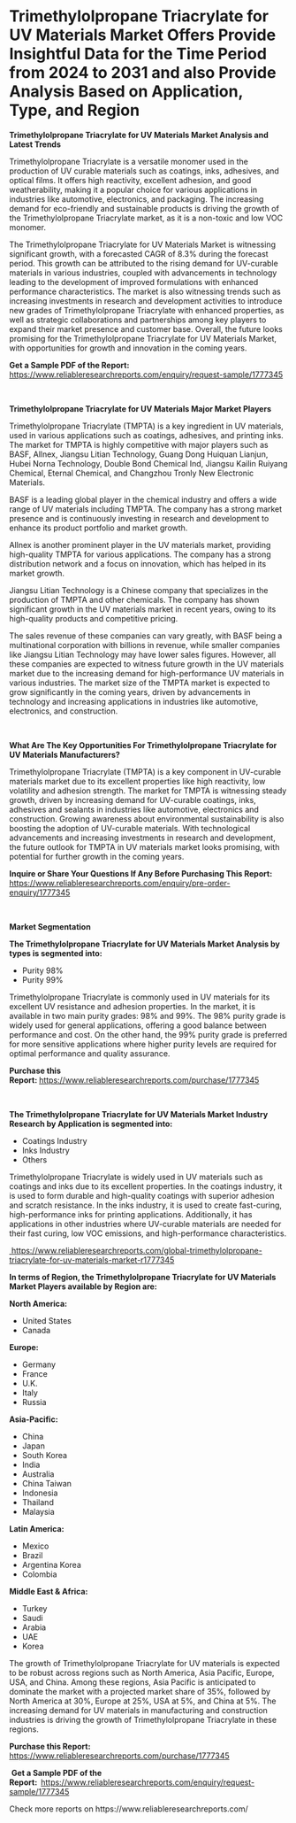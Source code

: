 <p><h1>Trimethylolpropane Triacrylate for UV Materials Market Offers Provide Insightful Data for the Time Period from 2024 to 2031 and also Provide Analysis Based on Application, Type, and Region</h1></p><p><strong>Trimethylolpropane Triacrylate for UV Materials Market Analysis and Latest Trends</strong></p>
<p><p>Trimethylolpropane Triacrylate is a versatile monomer used in the production of UV curable materials such as coatings, inks, adhesives, and optical films. It offers high reactivity, excellent adhesion, and good weatherability, making it a popular choice for various applications in industries like automotive, electronics, and packaging. The increasing demand for eco-friendly and sustainable products is driving the growth of the Trimethylolpropane Triacrylate market, as it is a non-toxic and low VOC monomer.</p><p>The Trimethylolpropane Triacrylate for UV Materials Market is witnessing significant growth, with a forecasted CAGR of 8.3% during the forecast period. This growth can be attributed to the rising demand for UV-curable materials in various industries, coupled with advancements in technology leading to the development of improved formulations with enhanced performance characteristics. The market is also witnessing trends such as increasing investments in research and development activities to introduce new grades of Trimethylolpropane Triacrylate with enhanced properties, as well as strategic collaborations and partnerships among key players to expand their market presence and customer base. Overall, the future looks promising for the Trimethylolpropane Triacrylate for UV Materials Market, with opportunities for growth and innovation in the coming years.</p></p>
<p><strong>Get a Sample PDF of the Report:&nbsp;</strong> <a href="https://www.reliableresearchreports.com/enquiry/request-sample/1777345">https://www.reliableresearchreports.com/enquiry/request-sample/1777345</a></p>
<p>&nbsp;</p>
<p><strong>Trimethylolpropane Triacrylate for UV Materials Major Market Players</strong></p>
<p><p>Trimethylolpropane Triacrylate (TMPTA) is a key ingredient in UV materials, used in various applications such as coatings, adhesives, and printing inks. The market for TMPTA is highly competitive with major players such as BASF, Allnex, Jiangsu Litian Technology, Guang Dong Huiquan Lianjun, Hubei Norna Technology, Double Bond Chemical Ind, Jiangsu Kailin Ruiyang Chemical, Eternal Chemical, and Changzhou Tronly New Electronic Materials.</p><p>BASF is a leading global player in the chemical industry and offers a wide range of UV materials including TMPTA. The company has a strong market presence and is continuously investing in research and development to enhance its product portfolio and market growth.</p><p>Allnex is another prominent player in the UV materials market, providing high-quality TMPTA for various applications. The company has a strong distribution network and a focus on innovation, which has helped in its market growth.</p><p>Jiangsu Litian Technology is a Chinese company that specializes in the production of TMPTA and other chemicals. The company has shown significant growth in the UV materials market in recent years, owing to its high-quality products and competitive pricing.</p><p>The sales revenue of these companies can vary greatly, with BASF being a multinational corporation with billions in revenue, while smaller companies like Jiangsu Litian Technology may have lower sales figures. However, all these companies are expected to witness future growth in the UV materials market due to the increasing demand for high-performance UV materials in various industries. The market size of the TMPTA market is expected to grow significantly in the coming years, driven by advancements in technology and increasing applications in industries like automotive, electronics, and construction.</p></p>
<p>&nbsp;</p>
<p><strong>What Are The Key Opportunities For Trimethylolpropane Triacrylate for UV Materials Manufacturers?</strong></p>
<p><p>Trimethylolpropane Triacrylate (TMPTA) is a key component in UV-curable materials market due to its excellent properties like high reactivity, low volatility and adhesion strength. The market for TMPTA is witnessing steady growth, driven by increasing demand for UV-curable coatings, inks, adhesives and sealants in industries like automotive, electronics and construction. Growing awareness about environmental sustainability is also boosting the adoption of UV-curable materials. With technological advancements and increasing investments in research and development, the future outlook for TMPTA in UV materials market looks promising, with potential for further growth in the coming years.</p></p>
<p><strong>Inquire or Share Your Questions If Any Before Purchasing This Report:</strong> <a href="https://www.reliableresearchreports.com/enquiry/pre-order-enquiry/1777345">https://www.reliableresearchreports.com/enquiry/pre-order-enquiry/1777345</a></p>
<p>&nbsp;</p>
<p><strong>Market Segmentation</strong></p>
<p><strong>The Trimethylolpropane Triacrylate for UV Materials Market Analysis by types is segmented into:</strong></p>
<p><ul><li>Purity 98%</li><li>Purity 99%</li></ul></p>
<p><p>Trimethylolpropane Triacrylate is commonly used in UV materials for its excellent UV resistance and adhesion properties. In the market, it is available in two main purity grades: 98% and 99%. The 98% purity grade is widely used for general applications, offering a good balance between performance and cost. On the other hand, the 99% purity grade is preferred for more sensitive applications where higher purity levels are required for optimal performance and quality assurance.</p></p>
<p><strong>Purchase this Report:&nbsp;</strong><a href="https://www.reliableresearchreports.com/purchase/1777345">https://www.reliableresearchreports.com/purchase/1777345</a></p>
<p>&nbsp;</p>
<p><strong>The Trimethylolpropane Triacrylate for UV Materials Market Industry Research by Application is segmented into:</strong></p>
<p><ul><li>Coatings Industry</li><li>Inks Industry</li><li>Others</li></ul></p>
<p><p>Trimethylolpropane Triacrylate is widely used in UV materials such as coatings and inks due to its excellent properties. In the coatings industry, it is used to form durable and high-quality coatings with superior adhesion and scratch resistance. In the inks industry, it is used to create fast-curing, high-performance inks for printing applications. Additionally, it has applications in other industries where UV-curable materials are needed for their fast curing, low VOC emissions, and high-performance characteristics.</p></p>
<p><a href="https://www.reliableresearchreports.com/global-trimethylolpropane-triacrylate-for-uv-materials-market-r1777345">&nbsp;https://www.reliableresearchreports.com/global-trimethylolpropane-triacrylate-for-uv-materials-market-r1777345</a></p>
<p><strong>In terms of Region, the Trimethylolpropane Triacrylate for UV Materials Market Players available by Region are:</strong></p>
<p>
    <p> <strong> North America: </strong>
        <ul>
            <li>United States</li>
            <li>Canada</li>
        </ul>
        </p> 
    <p> <strong> Europe: </strong>
        <ul>
            <li>Germany</li>
            <li>France</li>
            <li>U.K.</li>
            <li>Italy</li>
            <li>Russia</li>
        </ul>
        </p> 
    <p> <strong> Asia-Pacific: </strong>
        <ul>
            <li>China</li>
            <li>Japan</li>
            <li>South Korea</li>
            <li>India</li>
            <li>Australia</li>
            <li>China Taiwan</li>
            <li>Indonesia</li>
            <li>Thailand</li>
            <li>Malaysia</li>
        </ul>
        </p> 
    <p> <strong> Latin America: </strong>
        <ul>
            <li>Mexico</li>
            <li>Brazil</li>
            <li>Argentina Korea</li>
            <li>Colombia</li>
        </ul>
        </p> 
    <p> <strong> Middle East & Africa: </strong>
        <ul>
            <li>Turkey</li>
            <li>Saudi</li>
            <li>Arabia</li>
            <li>UAE</li>
            <li>Korea</li>
        </ul>
    </p>
    </p>
<p><p>The growth of Trimethylolpropane Triacrylate for UV materials is expected to be robust across regions such as North America, Asia Pacific, Europe, USA, and China. Among these regions, Asia Pacific is anticipated to dominate the market with a projected market share of 35%, followed by North America at 30%, Europe at 25%, USA at 5%, and China at 5%. The increasing demand for UV materials in manufacturing and construction industries is driving the growth of Trimethylolpropane Triacrylate in these regions.</p></p>
<p><strong>Purchase this Report: </strong><a href="https://www.reliableresearchreports.com/purchase/1777345">https://www.reliableresearchreports.com/purchase/1777345</a></p>
<p>&nbsp;<strong>Get a Sample PDF of the Report:&nbsp;&nbsp;</strong><a href="https://www.reliableresearchreports.com/enquiry/request-sample/1777345">https://www.reliableresearchreports.com/enquiry/request-sample/1777345</a></p>
<p><strong></strong></p>
<p>Check more reports on https://www.reliableresearchreports.com/</p>